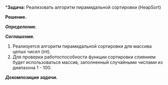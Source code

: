 ***Задача:** Реализовать алгоритм пирамидальной сортировки (HeapSort)

**Решение.**

***Определение.*** 

***Соглашения.***
1. Реализуется алгоритм пирамидальной сортировки для массива целых чисел (int).
2. Для проверки работоспособности функции сортировки слиянием будет использоваться массив, заполненный случайными числами из диапазона 1 - 100.

***Декомпозиция задачи.***

